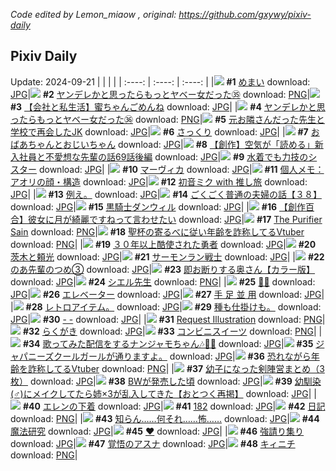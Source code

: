 *Code edited by Lemon_miaow , original: https://github.com/gxywy/pixiv-daily*
## Pixiv Daily 
Update: 2024-09-21
|      |      |      |
| :----: | :----: | :----: |
|![](https://pximg.lemonmiaow.xyz/c/240x480/img-master/img/2024/09/19/07/30/02/122568747_p0_master1200.jpg) **#1** [めまい](https://www.pixiv.net/artworks/122568747) download: [JPG](https://pximg.lemonmiaow.xyz/img-original/img/2024/09/19/07/30/02/122568747_p0.jpg)|![](https://pximg.lemonmiaow.xyz/c/240x480/img-master/img/2024/09/19/00/01/03/122561408_p0_master1200.jpg) **#2** [ヤンデレかと思ったらもっとヤベー女だった㉟](https://www.pixiv.net/artworks/122561408) download: [PNG](https://pximg.lemonmiaow.xyz/img-original/img/2024/09/19/00/01/03/122561408_p0.png)|![](https://pximg.lemonmiaow.xyz/c/240x480/img-master/img/2024/09/20/12/00/06/122600007_p0_master1200.jpg) **#3** [【会社と私生活】蜜ちゃんごめんね](https://www.pixiv.net/artworks/122600007) download: [JPG](https://pximg.lemonmiaow.xyz/img-original/img/2024/09/20/12/00/06/122600007_p0.jpg)|
|![](https://pximg.lemonmiaow.xyz/c/240x480/img-master/img/2024/09/20/00/00/56/122589244_p0_master1200.jpg) **#4** [ヤンデレかと思ったらもっとヤベー女だった㊱](https://www.pixiv.net/artworks/122589244) download: [PNG](https://pximg.lemonmiaow.xyz/img-original/img/2024/09/20/00/00/56/122589244_p0.png)|![](https://pximg.lemonmiaow.xyz/c/240x480/img-master/img/2024/09/19/19/06/19/122579609_p0_master1200.jpg) **#5** [元お隣さんだった先生と学校で再会したJK](https://www.pixiv.net/artworks/122579609) download: [JPG](https://pximg.lemonmiaow.xyz/img-original/img/2024/09/19/19/06/19/122579609_p0.jpg)|![](https://pximg.lemonmiaow.xyz/c/240x480/img-master/img/2024/09/19/01/06/49/122563631_p0_master1200.jpg) **#6** [さっくり](https://www.pixiv.net/artworks/122563631) download: [JPG](https://pximg.lemonmiaow.xyz/img-original/img/2024/09/19/01/06/49/122563631_p0.jpg)|
|![](https://pximg.lemonmiaow.xyz/c/240x480/img-master/img/2024/09/20/18/31/02/122607086_p0_master1200.jpg) **#7** [おばあちゃんとおじいちゃん](https://www.pixiv.net/artworks/122607086) download: [JPG](https://pximg.lemonmiaow.xyz/img-original/img/2024/09/20/18/31/02/122607086_p0.jpg)|![](https://pximg.lemonmiaow.xyz/c/240x480/img-master/img/2024/09/19/18/39/24/122578853_p0_master1200.jpg) **#8** [【創作】空気が「読める」新入社員と不愛想な先輩の話69話後編](https://www.pixiv.net/artworks/122578853) download: [JPG](https://pximg.lemonmiaow.xyz/img-original/img/2024/09/19/18/39/24/122578853_p0.jpg)|![](https://pximg.lemonmiaow.xyz/c/240x480/img-master/img/2024/09/19/19/15/13/122579812_p0_master1200.jpg) **#9** [水着でも力技のシスター](https://www.pixiv.net/artworks/122579812) download: [JPG](https://pximg.lemonmiaow.xyz/img-original/img/2024/09/19/19/15/13/122579812_p0.jpg)|
|![](https://pximg.lemonmiaow.xyz/c/240x480/img-master/img/2024/09/19/00/00/28/122561287_p0_master1200.jpg) **#10** [マーヴィカ](https://www.pixiv.net/artworks/122561287) download: [JPG](https://pximg.lemonmiaow.xyz/img-original/img/2024/09/19/00/00/28/122561287_p0.jpg)|![](https://pximg.lemonmiaow.xyz/c/240x480/img-master/img/2024/09/19/06/00/09/122567596_p0_master1200.jpg) **#11** [個人メモ：アオリの顔・構造](https://www.pixiv.net/artworks/122567596) download: [JPG](https://pximg.lemonmiaow.xyz/img-original/img/2024/09/19/06/00/09/122567596_p0.jpg)|![](https://pximg.lemonmiaow.xyz/c/240x480/img-master/img/2024/09/19/00/00/26/122561273_p0_master1200.jpg) **#12** [初音ミク with 推し旅](https://www.pixiv.net/artworks/122561273) download: [JPG](https://pximg.lemonmiaow.xyz/img-original/img/2024/09/19/00/00/26/122561273_p0.jpg)|
|![](https://pximg.lemonmiaow.xyz/c/240x480/img-master/img/2024/09/19/15/27/45/122575214_p0_master1200.jpg) **#13** [例え。](https://www.pixiv.net/artworks/122575214) download: [JPG](https://pximg.lemonmiaow.xyz/img-original/img/2024/09/19/15/27/45/122575214_p0.jpg)|![](https://pximg.lemonmiaow.xyz/c/240x480/img-master/img/2024/09/20/17/00/11/122604783_p0_master1200.jpg) **#14** [ごくごく普通の夫婦の話【３８】](https://www.pixiv.net/artworks/122604783) download: [JPG](https://pximg.lemonmiaow.xyz/img-original/img/2024/09/20/17/00/11/122604783_p0.jpg)|![](https://pximg.lemonmiaow.xyz/c/240x480/img-master/img/2024/09/19/19/27/12/122580088_p0_master1200.jpg) **#15** [黒騎士ダンウィル](https://www.pixiv.net/artworks/122580088) download: [JPG](https://pximg.lemonmiaow.xyz/img-original/img/2024/09/19/19/27/12/122580088_p0.jpg)|
|![](https://pximg.lemonmiaow.xyz/c/240x480/img-master/img/2024/09/19/19/02/05/122579512_p0_master1200.jpg) **#16** [【創作百合】彼女に月が綺麗ですねって言わせたい](https://www.pixiv.net/artworks/122579512) download: [JPG](https://pximg.lemonmiaow.xyz/img-original/img/2024/09/19/19/02/05/122579512_p0.jpg)|![](https://pximg.lemonmiaow.xyz/c/240x480/img-master/img/2024/09/19/00/00/22/122561253_p0_master1200.jpg) **#17** [The Purifier Sain](https://www.pixiv.net/artworks/122561253) download: [PNG](https://pximg.lemonmiaow.xyz/img-original/img/2024/09/19/00/00/22/122561253_p0.png)|![](https://pximg.lemonmiaow.xyz/c/240x480/img-master/img/2024/09/19/21/00/24/122582852_p0_master1200.jpg) **#18** [聖杯の寄るべに従い年齢を詐称してるVtuber](https://www.pixiv.net/artworks/122582852) download: [PNG](https://pximg.lemonmiaow.xyz/img-original/img/2024/09/19/21/00/24/122582852_p0.png)|
|![](https://pximg.lemonmiaow.xyz/c/240x480/img-master/img/2024/09/19/14/32/53/122574413_p0_master1200.jpg) **#19** [３０年以上酷使された勇者](https://www.pixiv.net/artworks/122574413) download: [JPG](https://pximg.lemonmiaow.xyz/img-original/img/2024/09/19/14/32/53/122574413_p0.jpg)|![](https://pximg.lemonmiaow.xyz/c/240x480/img-master/img/2024/09/20/17/20/15/122605217_p0_master1200.jpg) **#20** [茨木と頼光](https://www.pixiv.net/artworks/122605217) download: [JPG](https://pximg.lemonmiaow.xyz/img-original/img/2024/09/20/17/20/15/122605217_p0.jpg)|![](https://pximg.lemonmiaow.xyz/c/240x480/img-master/img/2024/09/19/00/00/17/122561227_p0_master1200.jpg) **#21** [サーモンラン戦士](https://www.pixiv.net/artworks/122561227) download: [JPG](https://pximg.lemonmiaow.xyz/img-original/img/2024/09/19/00/00/17/122561227_p0.jpg)|
|![](https://pximg.lemonmiaow.xyz/c/240x480/img-master/img/2024/09/19/01/29/04/122564146_p0_master1200.jpg) **#22** [のあ先輩のつめ③](https://www.pixiv.net/artworks/122564146) download: [JPG](https://pximg.lemonmiaow.xyz/img-original/img/2024/09/19/01/29/04/122564146_p0.jpg)|![](https://pximg.lemonmiaow.xyz/c/240x480/img-master/img/2024/09/19/00/05/14/122561675_p0_master1200.jpg) **#23** [即お断りする奥さん【カラー版】](https://www.pixiv.net/artworks/122561675) download: [JPG](https://pximg.lemonmiaow.xyz/img-original/img/2024/09/19/00/05/14/122561675_p0.jpg)|![](https://pximg.lemonmiaow.xyz/c/240x480/img-master/img/2024/09/20/00/00/08/122589047_p0_master1200.jpg) **#24** [シエル先生](https://www.pixiv.net/artworks/122589047) download: [PNG](https://pximg.lemonmiaow.xyz/img-original/img/2024/09/20/00/00/08/122589047_p0.png)|
|![](https://pximg.lemonmiaow.xyz/c/240x480/img-master/img/2024/09/19/00/00/16/122561222_p0_master1200.jpg) **#25** [🐰🦈](https://www.pixiv.net/artworks/122561222) download: [JPG](https://pximg.lemonmiaow.xyz/img-original/img/2024/09/19/00/00/16/122561222_p0.jpg)|![](https://pximg.lemonmiaow.xyz/c/240x480/img-master/img/2024/09/20/20/20/52/122610117_p0_master1200.jpg) **#26** [エレベーター](https://www.pixiv.net/artworks/122610117) download: [JPG](https://pximg.lemonmiaow.xyz/img-original/img/2024/09/20/20/20/52/122610117_p0.jpg)|![](https://pximg.lemonmiaow.xyz/c/240x480/img-master/img/2024/09/19/00/14/45/122562019_p0_master1200.jpg) **#27** [手 足 並 用](https://www.pixiv.net/artworks/122562019) download: [JPG](https://pximg.lemonmiaow.xyz/img-original/img/2024/09/19/00/14/45/122562019_p0.jpg)|
|![](https://pximg.lemonmiaow.xyz/c/240x480/img-master/img/2024/09/20/19/56/18/122609293_p0_master1200.jpg) **#28** [レトロアイテム。](https://www.pixiv.net/artworks/122609293) download: [JPG](https://pximg.lemonmiaow.xyz/img-original/img/2024/09/20/19/56/18/122609293_p0.jpg)|![](https://pximg.lemonmiaow.xyz/c/240x480/img-master/img/2024/09/19/13/47/46/122563813_p0_master1200.jpg) **#29** [種も仕掛けも。](https://www.pixiv.net/artworks/122563813) download: [JPG](https://pximg.lemonmiaow.xyz/img-original/img/2024/09/19/13/47/46/122563813_p0.jpg)|![](https://pximg.lemonmiaow.xyz/c/240x480/img-master/img/2024/09/20/00/00/24/122589147_p0_master1200.jpg) **#30** [- -](https://www.pixiv.net/artworks/122589147) download: [JPG](https://pximg.lemonmiaow.xyz/img-original/img/2024/09/20/00/00/24/122589147_p0.jpg)|
|![](https://pximg.lemonmiaow.xyz/c/240x480/img-master/img/2024/09/19/01/55/00/122564677_p0_master1200.jpg) **#31** [Request Illustration](https://www.pixiv.net/artworks/122564677) download: [PNG](https://pximg.lemonmiaow.xyz/img-original/img/2024/09/19/01/55/00/122564677_p0.png)|![](https://pximg.lemonmiaow.xyz/c/240x480/img-master/img/2024/09/20/03/50/08/122594204_p0_master1200.jpg) **#32** [らくがき](https://www.pixiv.net/artworks/122594204) download: [JPG](https://pximg.lemonmiaow.xyz/img-original/img/2024/09/20/03/50/08/122594204_p0.jpg)|![](https://pximg.lemonmiaow.xyz/c/240x480/img-master/img/2024/09/20/20/30/05/122610380_p0_master1200.jpg) **#33** [コンビニスイーツ](https://www.pixiv.net/artworks/122610380) download: [PNG](https://pximg.lemonmiaow.xyz/img-original/img/2024/09/20/20/30/05/122610380_p0.png)|
|![](https://pximg.lemonmiaow.xyz/c/240x480/img-master/img/2024/09/19/01/30/02/122564176_p0_master1200.jpg) **#34** [歌ってみた配信をするナンジャモちゃん🎶🎤🎼](https://www.pixiv.net/artworks/122564176) download: [JPG](https://pximg.lemonmiaow.xyz/img-original/img/2024/09/19/01/30/02/122564176_p0.jpg)|![](https://pximg.lemonmiaow.xyz/c/240x480/img-master/img/2024/09/20/20/13/28/122609932_p0_master1200.jpg) **#35** [ジャパニーズクールガールが通りますよ。](https://www.pixiv.net/artworks/122609932) download: [JPG](https://pximg.lemonmiaow.xyz/img-original/img/2024/09/20/20/13/28/122609932_p0.jpg)|![](https://pximg.lemonmiaow.xyz/c/240x480/img-master/img/2024/09/20/21/15/29/122611942_p0_master1200.jpg) **#36** [恐れながら年齢を詐称してるVtuber](https://www.pixiv.net/artworks/122611942) download: [PNG](https://pximg.lemonmiaow.xyz/img-original/img/2024/09/20/21/15/29/122611942_p0.png)|
|![](https://pximg.lemonmiaow.xyz/c/240x480/img-master/img/2024/09/19/19/23/03/122579984_p0_master1200.jpg) **#37** [幼子になった剣陣営まとめ（3枚）](https://www.pixiv.net/artworks/122579984) download: [JPG](https://pximg.lemonmiaow.xyz/img-original/img/2024/09/19/19/23/03/122579984_p0.jpg)|![](https://pximg.lemonmiaow.xyz/c/240x480/img-master/img/2024/09/19/00/25/21/122562373_p0_master1200.jpg) **#38** [BWが発売した頃](https://www.pixiv.net/artworks/122562373) download: [JPG](https://pximg.lemonmiaow.xyz/img-original/img/2024/09/19/00/25/21/122562373_p0.jpg)|![](https://pximg.lemonmiaow.xyz/c/240x480/img-master/img/2024/09/20/12/00/27/122600064_p0_master1200.jpg) **#39** [幼馴染(♂)にメイクしてたら姉×3が乱入してきた【おとつく再掲】](https://www.pixiv.net/artworks/122600064) download: [JPG](https://pximg.lemonmiaow.xyz/img-original/img/2024/09/20/12/00/27/122600064_p0.jpg)|
|![](https://pximg.lemonmiaow.xyz/c/240x480/img-master/img/2024/09/19/20/41/12/122582204_p0_master1200.jpg) **#40** [エレンの下着](https://www.pixiv.net/artworks/122582204) download: [JPG](https://pximg.lemonmiaow.xyz/img-original/img/2024/09/19/20/41/12/122582204_p0.jpg)|![](https://pximg.lemonmiaow.xyz/c/240x480/img-master/img/2024/09/19/21/58/10/122584693_p0_master1200.jpg) **#41** [182](https://www.pixiv.net/artworks/122584693) download: [JPG](https://pximg.lemonmiaow.xyz/img-original/img/2024/09/19/21/58/10/122584693_p0.jpg)|![](https://pximg.lemonmiaow.xyz/c/240x480/img-master/img/2024/09/20/21/38/41/122612721_p0_master1200.jpg) **#42** [日記](https://www.pixiv.net/artworks/122612721) download: [PNG](https://pximg.lemonmiaow.xyz/img-original/img/2024/09/20/21/38/41/122612721_p0.png)|
|![](https://pximg.lemonmiaow.xyz/c/240x480/img-master/img/2024/09/19/18/05/14/122578142_p0_master1200.jpg) **#43** [知らん……何それ……怖……](https://www.pixiv.net/artworks/122578142) download: [JPG](https://pximg.lemonmiaow.xyz/img-original/img/2024/09/19/18/05/14/122578142_p0.jpg)|![](https://pximg.lemonmiaow.xyz/c/240x480/img-master/img/2024/09/19/08/10/18/122569297_p0_master1200.jpg) **#44** [魔法研究](https://www.pixiv.net/artworks/122569297) download: [JPG](https://pximg.lemonmiaow.xyz/img-original/img/2024/09/19/08/10/18/122569297_p0.jpg)|![](https://pximg.lemonmiaow.xyz/c/240x480/img-master/img/2024/09/19/00/00/19/122561240_p0_master1200.jpg) **#45** [❤️](https://www.pixiv.net/artworks/122561240) download: [JPG](https://pximg.lemonmiaow.xyz/img-original/img/2024/09/19/00/00/19/122561240_p0.jpg)|
|![](https://pximg.lemonmiaow.xyz/c/240x480/img-master/img/2024/09/20/07/06/51/122596328_p0_master1200.jpg) **#46** [強請り集り](https://www.pixiv.net/artworks/122596328) download: [JPG](https://pximg.lemonmiaow.xyz/img-original/img/2024/09/20/07/06/51/122596328_p0.jpg)|![](https://pximg.lemonmiaow.xyz/c/240x480/img-master/img/2024/09/19/00/00/36/122561323_p0_master1200.jpg) **#47** [覚悟のアスナ](https://www.pixiv.net/artworks/122561323) download: [JPG](https://pximg.lemonmiaow.xyz/img-original/img/2024/09/19/00/00/36/122561323_p0.jpg)|![](https://pximg.lemonmiaow.xyz/c/240x480/img-master/img/2024/09/20/00/00/19/122589124_p0_master1200.jpg) **#48** [キィニチ](https://www.pixiv.net/artworks/122589124) download: [PNG](https://pximg.lemonmiaow.xyz/img-original/img/2024/09/20/00/00/19/122589124_p0.png)|
